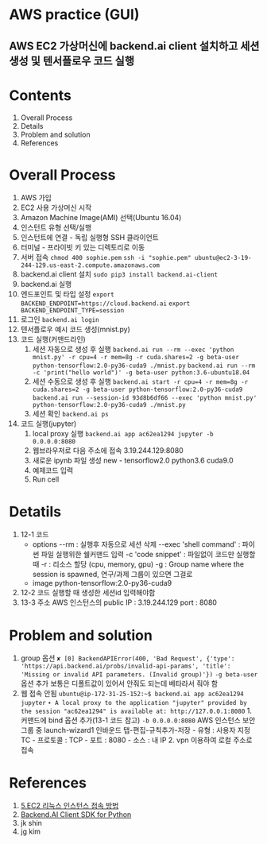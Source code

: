 

AWS practice (GUI)
=========

AWS EC2 가상머신에 backend.ai client 설치하고 세션 생성 및 텐서플로우 코드 실행     
---------


# Contents  
1. Overall Process
2. Details
3. Problem and solution
4. References

# Overall Process
1. AWS 가입
2. EC2 사용 가상머신 시작
3. Amazon Machine Image(AMI) 선택(Ubuntu 16.04)
4. 인스턴트 유형 선택/실행
5. 인스턴트에 연결 - 독립 실행형 SSH 클라이언트
6. 터미널 - 프라이빗 키 있는 디렉토리로 이동
7. 서버 접속
    `chmod 400 sophie.pem`
    `ssh -i "sophie.pem" ubuntu@ec2-3-19-244-129.us-east-2.compute.amazonaws.com`
7. backend.ai client 설치
    `sudo pip3 install backend.ai-client`
8. backend.ai 실행
9. 엔드포인트 및 타입 설정
    `export BACKEND_ENDPOINT=https://cloud.backend.ai`
    `export BACKEND_ENDPOINT_TYPE=session`
10. 로그인
    `backend.ai login`
11. 텐서플로우 예시 코드 생성(mnist.py)
12. 코드 실행(커맨드라인)
    1. 세션 자동으로 생성 후 실행
     `backend.ai run --rm --exec 'python mnist.py' -r cpu=4 -r mem=8g -r cuda.shares=2 -g beta-user python-tensorflow:2.0-py36-cuda9 ./mnist.py`
     `backend.ai run --rm -c 'print("hello world")' -g beta-user python:3.6-ubuntu18.04`
    2. 세션 수동으로 생성 후 실행
     `backend.ai start -r cpu=4 -r mem=8g -r cuda.shares=2 -g beta-user python-tensorflow:2.0-py36-cuda9`
     `backend.ai run --session-id 93d8b6df66 --exec 'python mnist.py' python-tensorflow:2.0-py36-cuda9 ./mnist.py`
    3. 세션 확인
     `backend.ai ps`
13. 코드 실행(jupyter)
    1. local proxy 실행
     `backend.ai app ac62ea1294 jupyter -b 0.0.0.0:8080`
    2. 웹브라우저로 다음 주소에 접속
     3.19.244.129:8080
    3. 새로운 ipynb 파일 생성
     new - tensorflow2.0 python3.6 cuda9.0
    4. 예제코드 입력
    5. Run cell


# Detatils
1. 12-1 코드
    * options
     --rm : 실행후 자동으로 세션 삭제
     --exec 'shell command' : 파이썬 파일 실행위한 쉘커맨드 입력
     -c 'code snippet' : 파일없이 코드만 실행할 때
     -r : 리소스 할당 (cpu, memory, gpu)
     -g : Group name where the session is spawned, 연구/과제 그룹이 있으면 그걸로
    * image 
     python-tensorflow:2.0-py36-cuda9
2. 12-2 코드
    실행할 때 생성한 세션id 입력해야함
3. 13-3 주소
    AWS 인스턴스의 public IP : 3.19.244.129
    port : 8080

# Problem and solution
1. group 옵션
    `✘ [0] BackendAPIError(400, 'Bad Request', {'type': 'https://api.backend.ai/probs/invalid-api-params', 'title': 'Missing or invalid API parameters. (Invalid group)'})`
    `-g beta-user` 옵션 추가
    보통은 디폴트값이 있어서 안줘도 되는데 베타라서 줘야 함
2. 웹 접속 안됨
    `ubuntu@ip-172-31-25-152:~$ backend.ai app ac62ea1294 jupyter`
    `∙ A local proxy to the application "jupyter" provided by the session "ac62ea1294" is available at: http://127.0.0.1:8080`
    1. 
    커맨드에 bind 옵션 추가(13-1 코드 참고)
        `-b 0.0.0.0:8080`
    AWS 인스턴스 보안그룹 중 launch-wizard1
    인바운드 탭-편집-규칙추가-저장
        - 유형 : 사용자 지정 TC
        - 프로토콜 : TCP
        - 포트 : 8080
        - 소스 : 내 IP
    2. vpn 이용하여 로컬 주소로 접속


 
# References
1. [5.EC2 리눅스 인스턴스 접속 방법](https://goddaehee.tistory.com/181)
2. [Backend.AI Client SDK for Python](https://docs.client-py.backend.ai/en/19.09/cli/sessions.html)
3. jk shin
4. jg kim
